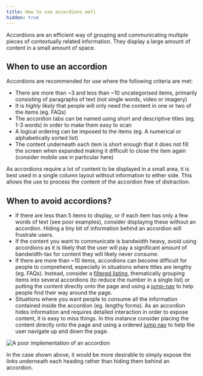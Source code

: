 ```yaml
---
title: How to use accordions well
hidden: true
---
```


Accordions are an efficient way of grouping and communicating multiple pieces of contextually related information. They display a large amount of content in a small amount of space.

## When to use an accordion

Accordions are recommended for use where the following criteria are met:

* There are more than ~3 and less than ~10 uncategorised items, primarily consisting of paragraphs of text (not single words, video or imagery)
* It is *highly likely* that people will only need the content in one or two of the items (eg. FAQs)
* The accordion tabs can be named using short and descriptive titles (eg. 1-3 words) in order to make them easy to scan
* A logical ordering can be imposed to the items (eg. A numerical or alphabetically sorted list)
* The content underneath each item is short enough that it does not fill the screen when expanded making it difficult to close the item again (consider mobile use in particular here)

As accordions require a lot of content to be displayed in a small area, it is best used in a single column layout without information to either side. This allows the use to process the content of the accordion free of distraction.

## When to avoid accordions?

* If there are less than 5 items to display, or if each item has only a few words of text (see poor examples), consider displaying these without an accordion. Hiding a tiny bit of information behind an accordion will frustrate users.
* If the content you want to communicate is bandwidth heavy, avoid using accordions as it is likely that the user will pay a significant amount of bandwidth-tax for content they will likely never consume.
* If there are more than ~10 items, accordions can become difficult for people to comprehend, especially in situations where titles are lengthy (eg. FAQs). Instead, consider a [filtered listing](todo-filtered-listings), thematically grouping items into several accordions (to reduce the number in a single list) or putting the content directly onto the page and using a [jump-nav](todo-jump-navigation) to help people find their way around the page.
* Situations where you want people to consume all the information contained inside the accordion (eg. lengthy forms). As an accordion hides information and requires detailed interaction in order to expose content, it is easy to miss things. In this instance consider placing the content directly onto the page and using a ordered [jump nav](todo-jump-nav) to help the user navigate up and down the page.

![A poor implementation of an accordion](/assets/videos/poor-example__accordian-1.gif)

In the case shown above, it would be more desirable to simply expose the links underneath each heading rather than hiding them behind an accordion.
